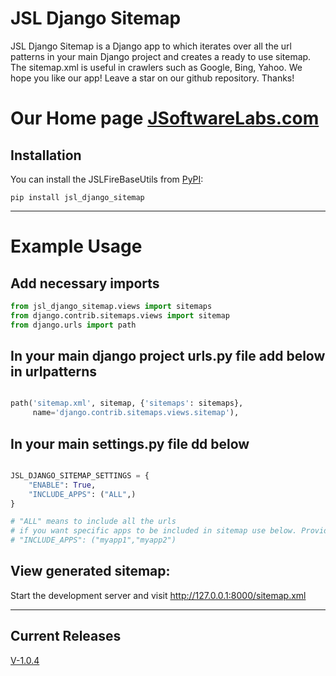 # JSL Django Sitemap

JSL Django Sitemap is a Django app to which iterates over all the url patterns in your main Django project and creates a
ready to use sitemap. The sitemap.xml is useful in crawlers such as Google, Bing, Yahoo. We hope you like our app! Leave
a star on our github repository. Thanks!

# Our Home page [JSoftwareLabs.com](https://www.jsoftwarelabs.com/)

## Installation

You can install the JSLFireBaseUtils from [PyPI](https://pypi.org/project/jsl-django-sitemap/):

    pip install jsl_django_sitemap

---

# Example Usage

Add necessary imports
---

```python
from jsl_django_sitemap.views import sitemaps
from django.contrib.sitemaps.views import sitemap
from django.urls import path

```

In your main django project urls.py file add below in urlpatterns
---

```python

path('sitemap.xml', sitemap, {'sitemaps': sitemaps},
	 name='django.contrib.sitemaps.views.sitemap'),
```

In your main settings.py file dd below
---

```python

JSL_DJANGO_SITEMAP_SETTINGS = {
	"ENABLE": True,
	"INCLUDE_APPS": ("ALL",)
}

# "ALL" means to include all the urls
# if you want specific apps to be included in sitemap use below. Provide comma separated tuple containing your app name
# "INCLUDE_APPS": ("myapp1","myapp2")
```

## View generated sitemap:

Start the development server and visit http://127.0.0.1:8000/sitemap.xml

-----

## Current Releases

[V-1.0.4](https://github.com/JSoftwareLabs/JSLFireBaseUtils/releases/tag/V1_0_7)

